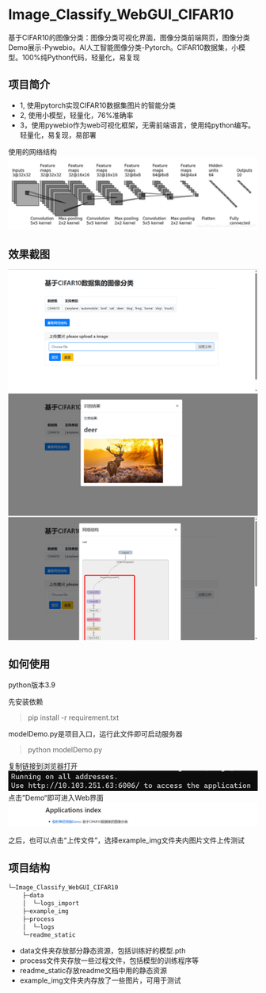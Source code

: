 # Image_Classify_WebGUI_CIFAR10

基于CIFAR10的图像分类：图像分类可视化界面，图像分类前端网页，图像分类Demo展示-Pywebio。AI人工智能图像分类-Pytorch。CIFAR10数据集，小模型。100%纯Python代码，轻量化，易复现 

## 项目简介
* 1, 使用pytorch实现CIFAR10数据集图片的智能分类
* 2, 使用小模型，轻量化，76%准确率
* 3，使用pywebio作为web可视化框架，无需前端语言，使用纯python编写。轻量化，易复现，易部署

使用的网络结构
![image](./readme_static/readme_img/net.png)

## 效果截图
![image](./readme_static/readme_img/1.png)
![image](./readme_static/readme_img/2.png)
![image](./readme_static/readme_img/3.png)

## 如何使用
python版本3.9

先安装依赖
> pip install -r requirement.txt

modelDemo.py是项目入口，运行此文件即可启动服务器
> python modelDemo.py

复制链接到浏览器打开
![image](./readme_static/readme_img/p1.png) 
点击”Demo“即可进入Web界面
![image](./readme_static/readme_img/p2.png)

之后，也可以点击“上传文件”，选择example_img文件夹内图片文件上传测试

## 项目结构
```
└─Image_Classify_WebGUI_CIFAR10
    ├─data
    │  └─logs_import 
    ├─example_img
    ├─process
    │  └─logs
    └─readme_static
```
* data文件夹存放部分静态资源，包括训练好的模型.pth
* process文件夹存放一些过程文件，包括模型的训练程序等
* readme_static存放readme文档中用的静态资源
* example_img文件夹内存放了一些图片，可用于测试